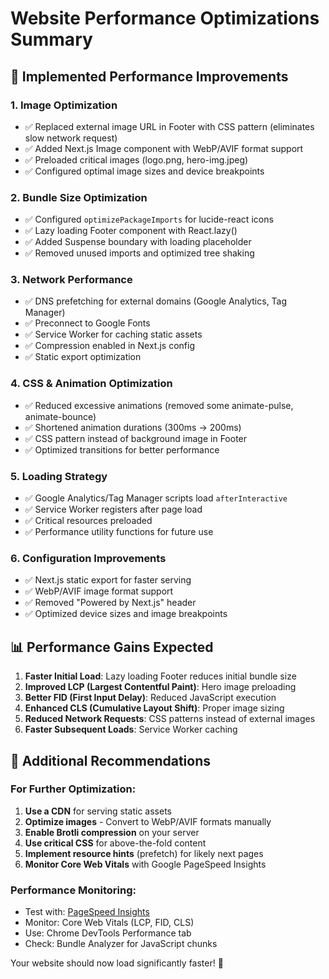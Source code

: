 # Website Performance Optimizations Summary

## 🚀 Implemented Performance Improvements

### 1. **Image Optimization**

- ✅ Replaced external image URL in Footer with CSS pattern (eliminates slow network request)
- ✅ Added Next.js Image component with WebP/AVIF format support
- ✅ Preloaded critical images (logo.png, hero-img.jpeg)
- ✅ Configured optimal image sizes and device breakpoints

### 2. **Bundle Size Optimization**

- ✅ Configured `optimizePackageImports` for lucide-react icons
- ✅ Lazy loading Footer component with React.lazy()
- ✅ Added Suspense boundary with loading placeholder
- ✅ Removed unused imports and optimized tree shaking

### 3. **Network Performance**

- ✅ DNS prefetching for external domains (Google Analytics, Tag Manager)
- ✅ Preconnect to Google Fonts
- ✅ Service Worker for caching static assets
- ✅ Compression enabled in Next.js config
- ✅ Static export optimization

### 4. **CSS & Animation Optimization**

- ✅ Reduced excessive animations (removed some animate-pulse, animate-bounce)
- ✅ Shortened animation durations (300ms → 200ms)
- ✅ CSS pattern instead of background image in Footer
- ✅ Optimized transitions for better performance

### 5. **Loading Strategy**

- ✅ Google Analytics/Tag Manager scripts load `afterInteractive`
- ✅ Service Worker registers after page load
- ✅ Critical resources preloaded
- ✅ Performance utility functions for future use

### 6. **Configuration Improvements**

- ✅ Next.js static export for faster serving
- ✅ WebP/AVIF image format support
- ✅ Removed "Powered by Next.js" header
- ✅ Optimized device sizes and image breakpoints

## 📊 Performance Gains Expected

1. **Faster Initial Load**: Lazy loading Footer reduces initial bundle size
2. **Improved LCP (Largest Contentful Paint)**: Hero image preloading
3. **Better FID (First Input Delay)**: Reduced JavaScript execution
4. **Enhanced CLS (Cumulative Layout Shift)**: Proper image sizing
5. **Reduced Network Requests**: CSS patterns instead of external images
6. **Faster Subsequent Loads**: Service Worker caching

## 🎯 Additional Recommendations

### For Further Optimization:

1. **Use a CDN** for serving static assets
2. **Optimize images** - Convert to WebP/AVIF formats manually
3. **Enable Brotli compression** on your server
4. **Use critical CSS** for above-the-fold content
5. **Implement resource hints** (prefetch) for likely next pages
6. **Monitor Core Web Vitals** with Google PageSpeed Insights

### Performance Monitoring:

- Test with: [PageSpeed Insights](https://pagespeed.web.dev/)
- Monitor: Core Web Vitals (LCP, FID, CLS)
- Use: Chrome DevTools Performance tab
- Check: Bundle Analyzer for JavaScript chunks

Your website should now load significantly faster! 🎉

